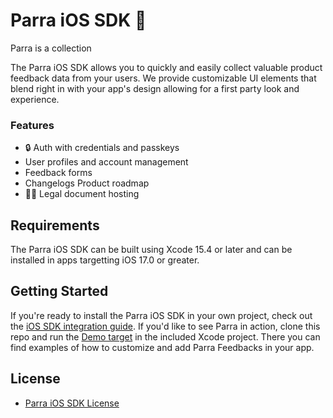 # Parra iOS SDK 🦜

Parra is a collection

The Parra iOS SDK allows you to quickly and easily collect valuable product feedback data from your users. We provide customizable UI elements that blend right in with your app's design allowing for a first party look and experience.

### Features

* 🔒 Auth with credentials and passkeys
* User profiles and account management
* Feedback forms
* Changelogs
  Product roadmap
* 👨‍⚖️ Legal document hosting

## Requirements

The Parra iOS SDK can be built using Xcode 15.4 or later and can be installed in apps targetting iOS 17.0 or greater.

## Getting Started

If you're ready to install the Parra iOS SDK in your own project, check out the [iOS SDK integration guide](https://docs.parra.io/guides/ios). If you'd like to see Parra in action, clone this repo and run the [Demo target](https://github.com/Parra-Inc/parra-mobile-sdks/tree/main/Demo) in the included Xcode project. There you can find examples of how to customize and add Parra Feedbacks in your app.

## License

* [Parra iOS SDK License](https://github.com/Parra-Inc/parra-mobile-sdks/blob/main/LICENSE.md)
